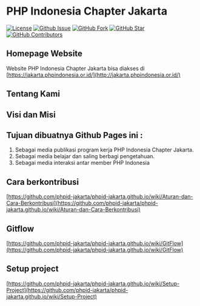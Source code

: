 # PHP Indonesia Chapter Jakarta

[![License](https://img.shields.io/github/license/phpid-jakarta/phpid-jakarta.github.io.svg?maxAge=3600)](https://github.com/phpid-jakarta/phpid-jakarta.github.io) 
[![Github Issue](https://img.shields.io/github/issues/phpid-jakarta/phpid-jakarta.github.io.svg?maxAge=3600)](https://github.com/phpid-jakarta/phpid-jakarta.github.io/issues) 
[![GitHub Fork](https://img.shields.io/github/forks/phpid-jakarta/phpid-jakarta.github.io.svg?maxAge=3600)](https://github.com/phpid-jakarta/phpid-jakarta.github.io/network) 
[![GitHub Star](https://img.shields.io/github/stars/phpid-jakarta/phpid-jakarta.github.io.svg?maxAge=3600)](https://github.com/phpid-jakarta/phpid-jakarta.github.io/stargazers) 
[![GitHub Contributors](https://img.shields.io/github/contributors/phpid-jakarta/phpid-jakarta.github.io.svg?maxAge=3600)](https://github.com/phpid-jakarta/phpid-jakarta.github.io/network/members)

## Homepage Website
Website PHP Indonesia Chapter Jakarta bisa diakses di [https://jakarta.phpindonesia.or.id/](http://jakarta.phpindonesia.or.id/)

## Tentang Kami

## Visi dan Misi

## Tujuan dibuatnya Github Pages ini : 
1. Sebagai media publikasi program kerja PHP Indonesia Chapter Jakarta.
2. Sebagai media belajar dan saling berbagi pengetahuan.
3. Sebagai media interaksi antar member PHP Indonesia

## Cara berkontribusi
[https://github.com/phpid-jakarta/phpid-jakarta.github.io/wiki/Aturan-dan-Cara-Berkontribusi](https://github.com/phpid-jakarta/phpid-jakarta.github.io/wiki/Aturan-dan-Cara-Berkontribusi)

## Gitflow
[https://github.com/phpid-jakarta/phpid-jakarta.github.io/wiki/GitFlow](https://github.com/phpid-jakarta/phpid-jakarta.github.io/wiki/GitFlow)

## Setup project
[https://github.com/phpid-jakarta/phpid-jakarta.github.io/wiki/Setup-Project](https://github.com/phpid-jakarta/phpid-jakarta.github.io/wiki/Setup-Project)
